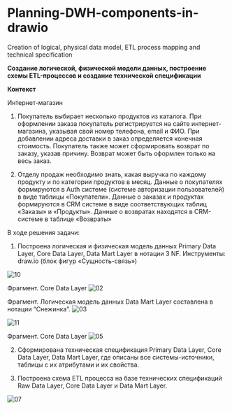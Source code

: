 # Planning-DWH-components-in-drawio
Creation of logical, physical data model, ETL process mapping and technical specification<br>

**Создание логической, физической модели данных, построение схемы ETL-процессов и создание технической спецификации**

**Контекст**

Интернет-магазин
1. Покупатель выбирает несколько продуктов из каталога. При оформлении заказа покупатель регистрируется на сайте интернет-магазина, указывая свой номер телефона, email и ФИО. 
При добавлении адреса доставки в заказ определяется конечная стоимость.
Покупатель также может сформировать возврат по заказу, указав причину. Возврат может быть оформлен только на весь заказ.

2. Отделу продаж необходимо знать, какая выручка по каждому продукту и по категории продуктов в месяц.
Данные о покупателях формируются в Auth системе (системе авторизации пользователей) в виде таблицы «Покупатели».
Данные о заказах и продуктах формируются в CRM системе в виде соответствующих таблиц «Заказы» и «Продукты».
Данные о возвратах находятся в CRM-системе в таблице «Возвраты»


В ходе решения задачи:
1. Построена логическая и физическая модель данных Primary Data Layer, Core Data Layer, Data Mart Layer в нотации 3 NF.
Инструменты: draw.io (блок фигур «Сущность-связь»)

![10](https://github.com/ElenaTratsevskaya/Planning-DWH-components-in-drawio/assets/110056199/ba7756c9-7aa9-4f86-91f4-50099088a8a4)

Фрагмент. Core Data Layer
![02](https://github.com/ElenaTratsevskaya/Planning-DWH-components-in-drawio/assets/110056199/a9aaaef3-6e8d-4319-9aa5-5c26631db06a) 

Фрагмент. Логическая модель данных Data Mart Layer составлена в нотации “Снежинка”.
![03](https://github.com/ElenaTratsevskaya/Planning-DWH-components-in-drawio/assets/110056199/4cd65eac-245e-42c8-b957-321c24181cdd)

![11](https://github.com/ElenaTratsevskaya/Planning-DWH-components-in-drawio/assets/110056199/e48f7e9b-d57b-41bb-bbd5-10c77b1d6dfe)

Фрагмент. Core Data Layer
![05](https://github.com/ElenaTratsevskaya/Planning-DWH-components-in-drawio/assets/110056199/1852560e-b514-4858-9dae-09362de3f9d9)


2. Сформирована техническая спецификация Primary Data Layer, Core Data Layer, Data Mart Layer,
где описаны все системы-источники, таблицы с их атрибутами и их свойства.

3. Построена схема ETL процесса на базе технических спецификаций Raw Data Layer, Core Data Layer и Data Mart Layer.
   
![07](https://github.com/ElenaTratsevskaya/Planning-DWH-components-in-drawio/assets/110056199/9681fce0-d74c-4672-8ee3-11064478265f)



